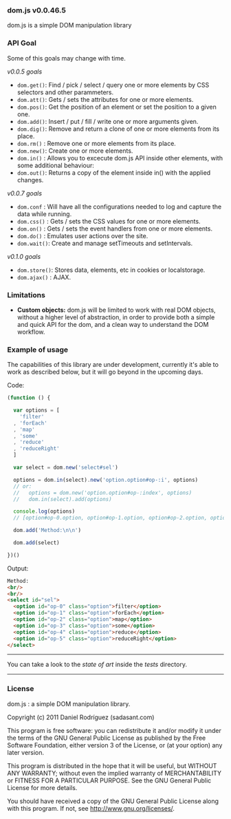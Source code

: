 ### dom.js v0.0.46.5

dom.js is a simple DOM manipulation library

### API Goal

Some of this goals may change with time.

*v0.0.5 goals*

- `dom.get()`: Find / pick / select / query one or more elements by CSS selectors and other parammeters.
- `dom.att()`: Gets / sets the attributes for one or more elements.
- `dom.pos()`: Get the position of an element or set the position to a given one.
- `dom.add()`: Insert / put / fill / write one or more arguments given.
- `dom.dig()`: Remove and return a clone of one or more elements from its place.
- `dom.rm()` : Remove one or more elements from its place.
- `dom.new()`: Create one or more elements.
- `dom.in()` : Allows you to excecute dom.js API inside other elements, with some additional behaviour:
- `dom.out()`: Returns a copy of the element inside in() with the applied changes.

*v0.0.7 goals*

- `dom.conf`  : Will have all the configurations needed to log and capture the data while running.
- `dom.css()` : Gets / sets the CSS values for one or more elements.
- `dom.on()`  : Gets / sets the event handlers from one or more elements.
- `dom.do()`  : Emulates user actions over the site.
- `dom.wait()`: Create and manage setTimeouts and setIntervals.

*v0.1.0 goals*

- `dom.store()`: Stores data, elements, etc in cookies or localstorage.
- `dom.ajax()` : AJAX.

### Limitations

- **Custom objects:**
    dom.js will be limited to work with real DOM objects,
without a higher level of abstraction, in order to
provide both a simple and quick API for the dom,
and a clean way to understand the DOM workflow.

### Example of usage

The capabilities of this library are under development,
currently it's able to work as described below, but
it will go beyond in the upcoming days.

Code:

```javascript
(function () {

  var options = [
    'filter'
  , 'forEach'
  , 'map'
  , 'some'
  , 'reduce'
  , 'reduceRight'
  ]

  var select = dom.new('select#sel')

  options = dom.in(select).new('option.option#op-:i', options)
  // or:
  //   options = dom.new('option.option#op-:index', options)
  //   dom.in(select).add(options)

  console.log(options)
  // [option#op-0.option, option#op-1.option, option#op-2.option, option#op-3.option, option#op-4.option, option#op-5.option]

  dom.add('Method:\n\n')

  dom.add(select)

})()
```

Output:

```html
Method:
<br/>
<br/>
<select id="sel">
  <option id="op-0" class="option">filter</option>
  <option id="op-1" class="option">forEach</option>
  <option id="op-2" class="option">map</option>
  <option id="op-3" class="option">some</option>
  <option id="op-4" class="option">reduce</option>
  <option id="op-5" class="option">reduceRight</option>
</select>
```

---

You can take a look to the *state of art* inside the *tests* directory.

---

### License

dom.js : a simple DOM manipulation library.

Copyright (c) 2011 Daniel Rodríguez (sadasant.com)

This program is free software: you can redistribute it and/or modify
it under the terms of the GNU General Public License as published by
the Free Software Foundation, either version 3 of the License, or
(at your option) any later version.

This program is distributed in the hope that it will be useful,
but WITHOUT ANY WARRANTY; without even the implied warranty of
MERCHANTABILITY or FITNESS FOR A PARTICULAR PURPOSE.  See the
GNU General Public License for more details.

You should have received a copy of the GNU General Public License
along with this program.  If not, see <http://www.gnu.org/licenses/>.

